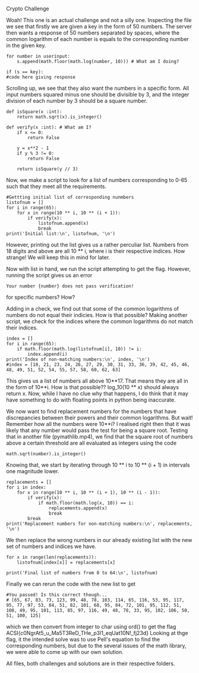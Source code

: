 Crypto Challenge

Woah! This one is an actual challenge and not a silly one. Inspecting the file we see that firstly we are given a key in the form of 50 numbers. The server then wants a response of 50 numbers separated by spaces, where the common logarithm of each number is equals to the corresponding number in the given key. 
```
for number in userinput:
    s.append(math.floor(math.log(number, 10))) # What am I doing?
    
if (s == key):
#code here giving response
```


Scrolling up, we see that they also want the numbers in a specific form. All input numbers squared minus one should be divisible by 3, and the integer division of each number by 3 should be a square number.
```
def isSquare(x :int):
    return math.sqrt(x).is_integer()

def verify(x :int): # What am I?
    if x <= 0:
        return False
    
    y = x**2 - 1
    if y % 3 != 0:
        return False
    
    return isSquare(y // 3)
```

Now, we make a script to look for a list of numbers corresponding to 0-65 such that they meet all the requirements. 
```
#Gettting initial list of corresponding nunmbers
listofnum = []
for i in range(65):
    for x in range(10 ** i, 10 ** (i + 1)):
        if verify(x):
            listofnum.append(x)
            break
print('Initial list:\n', listofnum, '\n')
```

However, printing out the list gives us a rather perculiar list. Numbers from 18 digits and above are all 10 ** i, where i is their respective indices. How strange! We will keep this in mind for later. 

Now with list in hand, we run the script attempting to get the flag. However, running the script gives us an error
```
Your number {number} does not pass verification!
```
for specific numbers? How?

Adding in a check, we find out that some of the common logarithms of numbers do not equal their indicies. How is that possible? 
Making another script, we check for the indices where the common logarithms do not match their indices. 
```
index = []
for i in range(65):
    if math.floor(math.log(listofnum[i], 10)) != i:
        index.append(i)
print('Index of non-matching numbers:\n', index, '\n')
#index = [18, 21, 23, 24, 26, 27, 29, 30, 31, 33, 36, 39, 42, 45, 46, 48, 49, 51, 52, 54, 55, 57, 58, 60, 62, 63]
```
This gives us a list of numbers all above 10**17. That means they are all in the form of 10\*\*i. How is that possible?? log_10(10 \*\* x) should always return x. Now, while I have no clue why that happens, I do think that it may have something to do with floating points in python being inaccurate.




We now want to find replacement numbers for the numbers that have discrepancies between their powers and their common logarithms. But wait! Remember how all the numbers were 10**i? I realised right then that it was likely that any number would pass the test for being a square root. Testing that in another file (pymathlib.mp4), we find that the square root of numbers above a certain threshold are all evaluated as integers using the code
```
math.sqrt(number).is_integer()
``` 

Knowing that, we start by iterating through 10 ** i to 10 ** (i + 1) in intervals one magnitude lower.
```
replacements = []
for i in index:
    for x in range(10 ** i, 10 ** (i + 1), 10 ** (i - 1)):
        if verify(x):
            if math.floor(math.log(x, 10)) == i:
                replacements.append(x)
                break
        break
print('Replacement numbers for non-matching numbers:\n', replacements, '\n')
```
We then replace the wrong numbers in our already existing list with the new set of numbers and indices we have.
``` 
for x in range(len(replacements)):
    listofnum[index[x]] = replacements[x]

print('Final list of numbers from 0 to 64:\n', listofnum)
```

Finally we can rerun the code with the new list to get 
```
#You passed! Is this correct though...
# [65, 67, 83, 73, 123, 99, 48, 78, 103, 114, 65, 116, 53, 95, 117, 95, 77, 97, 53, 84, 51, 82, 101, 68, 95, 84, 72, 101, 95, 112, 51, 108, 49, 95, 101, 113, 85, 97, 116, 49, 48, 78, 33, 95, 102, 106, 50, 51, 100, 125]
```
which we then convert from integer to char using ord() to get the flag ACSI{c0NgrAt5_u_Ma5T3ReD_THe_p3l1_eqUat10N!_fj23d}
Looking at thge flag, it the intended solve was to use Pell's equation to find the corresponding numbers, but due to the several issues of the math library, we were able to come up with our own solution.


All files, both challenges and solutions are in their respective folders.
